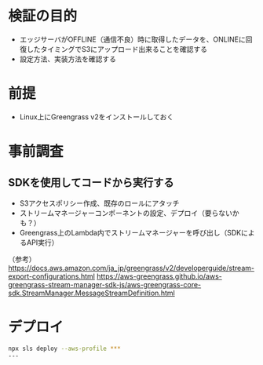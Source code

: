 # 検証の目的
- エッジサーバがOFFLINE（通信不良）時に取得したデータを、ONLINEに回復したタイミングでS3にアップロード出来ることを確認する
- 設定方法、実装方法を確認する

# 前提
- Linux上にGreengrass v2をインストールしておく

# 事前調査
## SDKを使用してコードから実行する
- S3アクセスポリシー作成、既存のロールにアタッチ
- ストリームマネージャーコンポーネントの設定、デプロイ（要らないかも？）
- Greengrass上のLambda内でストリームマネージャーを呼び出し（SDKによるAPI実行）

（参考）
https://docs.aws.amazon.com/ja_jp/greengrass/v2/developerguide/stream-export-configurations.html
https://aws-greengrass.github.io/aws-greengrass-stream-manager-sdk-js/aws-greengrass-core-sdk.StreamManager.MessageStreamDefinition.html

# デプロイ
```bash
npx sls deploy --aws-profile ***
---